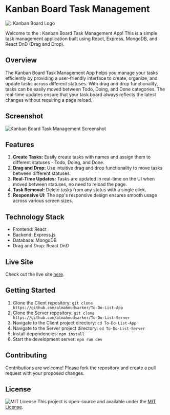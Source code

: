 # Kanban Board Task Management

![: Kanban Board Logo](https://encrypted-tbn0.gstatic.com/images?q=tbn:ANd9GcQQt8ZRtVFWI61nkChCpnqse9pRvlxve-v3XFYqbWgxiA&s)

Welcome to the : Kanban Board Task Management App! This is a simple task management application built using React, Express, MongoDB, and React DnD (Drag and Drop).

## Overview

The Kanban Board Task Management App helps you manage your tasks efficiently by providing a user-friendly interface to create, organize, and update tasks across different statuses. With drag and drop functionality, tasks can be easily moved between Todo, Doing, and Done categories. The real-time updates ensure that your task board always reflects the latest changes without requiring a page reload.

## Screenshot

![Kanban Board Task Management Screenshot](https://i.ibb.co/Lz7gCMT/1.jpg)

## Features

1. **Create Tasks:** Easily create tasks with names and assign them to different statuses - Todo, Doing, and Done.
2. **Drag and Drop:** Use intuitive drag and drop functionality to move tasks between different statuses.
3. **Real-Time Updates:** Tasks are updated in real-time on the UI when moved between statuses, no need to reload the page.
4. **Task Removal:** Delete tasks from any status with a single click.
5. **Responsive UI:** The app's responsive design ensures smooth usage across various screen sizes.

## Technology Stack

- Frontend: React
- Backend: Express.js
- Database: MongoDB
- Drag and Drop: React DnD

## Live Site

Check out the live site [here](https://64ee5ade2e1b7a382809c3fe--cozy-pika-4464d1.netlify.app).

## Getting Started

1. Clone the Client repository: `git clone https://github.com/almahmudsarker/To-Do-List-App`
2. Clone the Server repository: `git clone https://github.com/almahmudsarker/To-Do-List-Server`
3. Navigate to the Client project directory: `cd To-Do-List-App`
4. Navigate to the Server project directory: `cd To-Do-List-Server`
5. Install dependencies: `npm install`
6. Start the development server: `npm run dev`

## Contributing

Contributions are welcome! Please fork the repository and create a pull request with your proposed changes.

## License
![MIT License](https://encrypted-tbn0.gstatic.com/images?q=tbn:ANd9GcRKBSsZz7c71BiuegdP2iATeg8peXoSbTszLt1oJi2YW0Xn7Gj3HhYQ&usqp=CAE&s)
This project is open-source and available under the [MIT License](https://opensource.org/licenses/MIT).
